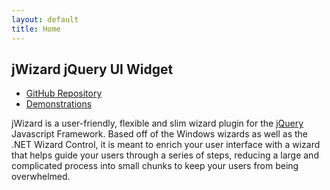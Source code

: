 ```yaml
---
layout: default
title: Home
---
```


## jWizard jQuery UI Widget

 * [GitHub Repository](http://github.com/dominicbarnes/jWizard)
 * [Demonstrations](/jWizard/demos.html)

jWizard is a user-friendly, flexible and slim wizard plugin for the <a href="http://jquery.com/">jQuery</a> Javascript Framework.
Based off of the Windows wizards as well as the .NET Wizard Control, it is meant to enrich your user interface with a wizard that helps guide your users through a series of steps,
reducing a large and complicated process into small chunks to keep your users from being overwhelmed.